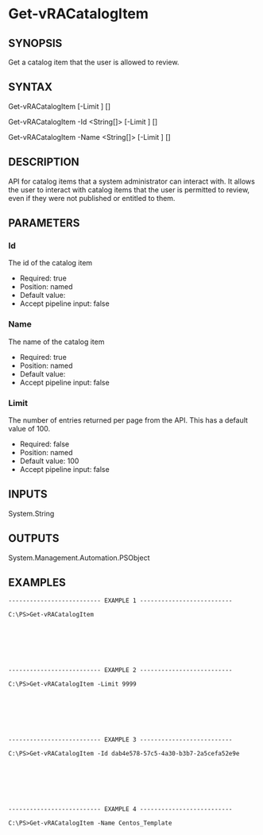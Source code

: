 # Get-vRACatalogItem

## SYNOPSIS
    
Get a catalog item that the user is allowed to review.

## SYNTAX
 Get-vRACatalogItem [-Limit <String>] [<CommonParameters>] Get-vRACatalogItem -Id <String[]> [-Limit <String>] [<CommonParameters>] Get-vRACatalogItem -Name <String[]> [-Limit <String>] [<CommonParameters>]    

## DESCRIPTION

API for catalog items that a system administrator can interact with. It allows the user to interact 
with catalog items that the user is permitted to review, even if they were not published or entitled to them.

## PARAMETERS


### Id

The id of the catalog item

* Required: true
* Position: named
* Default value: 
* Accept pipeline input: false

### Name

The name of the catalog item

* Required: true
* Position: named
* Default value: 
* Accept pipeline input: false

### Limit

The number of entries returned per page from the API. This has a default value of 100.

* Required: false
* Position: named
* Default value: 100
* Accept pipeline input: false

## INPUTS

System.String

## OUTPUTS

System.Management.Automation.PSObject

## EXAMPLES
```
-------------------------- EXAMPLE 1 --------------------------

C:\PS>Get-vRACatalogItem







-------------------------- EXAMPLE 2 --------------------------

C:\PS>Get-vRACatalogItem -Limit 9999







-------------------------- EXAMPLE 3 --------------------------

C:\PS>Get-vRACatalogItem -Id dab4e578-57c5-4a30-b3b7-2a5cefa52e9e







-------------------------- EXAMPLE 4 --------------------------

C:\PS>Get-vRACatalogItem -Name Centos_Template
```

